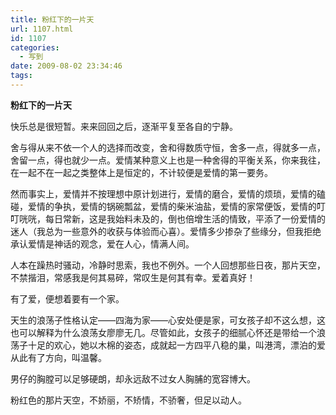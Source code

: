 ```yaml
---
title: 粉红下的一片天
url: 1107.html
id: 1107
categories:
  - 写到
date: 2009-08-02 23:34:46
tags:
---
```


**粉红下的一片天**

  
快乐总是很短暂。来来回回之后，逐渐平复至各自的宁静。  
  
舍与得从来不依一个人的选择而改变，舍和得数质守恒，舍多一点，得就多一点，舍留一点，得也就少一点。爱情某种意义上也是一种舍得的平衡关系，你来我往，在一起不在一起之类整体上是恒定的，不计较便是爱情的第一要务。  
  
然而事实上，爱情并不按理想中原计划进行，爱情的磨合，爱情的烦琐，爱情的磕碰，爱情的争执，爱情的锅碗瓢盆，爱情的柴米油盐，爱情的家常便饭，爱情的叮叮咣咣，每日常新，这是我始料未及的，倒也倍增生活的情致，平添了一份爱情的迷人（我总为一些意外的收获与体验而心喜）。爱情多少掺杂了些缘分，但我拒绝承认爱情是神话的观念，爱在人心，情满人间。  
  
人本在躁热时骚动，冷静时思索，我也不例外。一个人回想那些日夜，那片天空，不禁揩泪，常感我是何其易碎，常叹生是何其有幸。爱着真好！  
  
有了爱，便想着要有一个家。  
  
天生的浪荡子性格认定——四海为家——心安处便是家，可女孩子却不这么想，这也可以解释为什么浪荡女廖廖无几。尽管如此，女孩子的细腻心怀还是带给一个浪荡子十足的欢心，她以木棉的姿态，成就起一方四平八稳的巢，叫港湾，漂泊的爱从此有了方向，叫温馨。  
  
男仔的胸膛可以足够硬朗，却永远敌不过女人胸脯的宽容博大。  
  
粉红色的那片天空，不娇丽，不矫情，不骄奢，但足以动人。